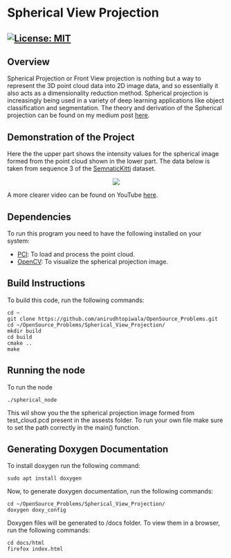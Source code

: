 # Spherical View Projection

[![License: MIT](https://img.shields.io/badge/License-MIT-yellow.svg)](https://opensource.org/licenses/MIT)
---
## Overview
Spherical Projection or Front View projection is nothing but a way to represent the 3D point cloud data into 2D image data, and so essentially it also acts as a dimensionality reduction method. Spherical projection is increasingly being used in a variety of deep learning applications like object classification and segmentation. The theory and derivation of the Spherical projection can be found on my medium post [here](https://medium.com/@topiwala.anirudh/spherical-projection-for-point-clouds-56a2fc258e6c).

## Demonstration of the Project

Here the the upper part shows the intensity values for the spherical image formed from the point cloud shown in the lower part. The data below is taken from sequence 3 of the [SemnaticKitti](http://semantic-kitti.org/) dataset.
<p align="center">
<img src="https://github.com/anirudhtopiwala/OpenSource_Problems/blob/master/Spherical_View_Projection/assests/Sphereical_projection.gif">
</p>

A more clearer video can be found on YouTube [here](https://youtu.be/1vSI_j435Vs).

## Dependencies
To run this program you need to have the following installed on your system:
* [PCl](http://pointclouds.org/): To load and process the point cloud.
* [OpenCV](https://opencv.org/): To visualize the spherical projection image.

## Build Instructions

To build this code, run the following commands:
```
cd ~
git clone https://github.com/anirudhtopiwala/OpenSource_Problems.git
cd ~/OpenSource_Problems/Spherical_View_Projection/
mkdir build
cd build
cmake ..
make
```

## Running the node
To run the node
```
./spherical_node 
```
This wil show you the the spherical projection image formed from test_cloud.pcd present in the assests folder. To run your own file make sure to set the path correctly in the main() function.

## Generating Doxygen Documentation

To install doxygen run the following command:
```
sudo apt install doxygen
```
Now, to generate doxygen documentation, run the following commands:
```
cd ~/OpenSource_Problems/Spherical_View_Projection/
doxygen doxy_config
```
Doxygen files will be generated to /docs folder. To view them in a browser, run the following commands:
```
cd docs/html
firefox index.html
```


